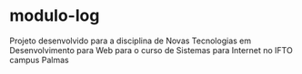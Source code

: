 # modulo-log
Projeto desenvolvido para a disciplina de Novas Tecnologias em Desenvolvimento para Web para o curso de Sistemas para Internet no IFTO campus Palmas
